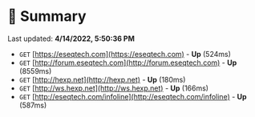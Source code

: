 # 📖 Summary
Last updated: **4/14/2022, 5:50:36 PM**

- `GET` [https://eseqtech.com](https://eseqtech.com) - **Up** (524ms)
- `GET` [http://forum.eseqtech.com](http://forum.eseqtech.com) - **Up** (8559ms)
- `GET` [http://hexp.net](http://hexp.net) - **Up** (180ms)
- `GET` [http://ws.hexp.net](http://ws.hexp.net) - **Up** (166ms)
- `GET` [http://eseqtech.com/infoline](http://eseqtech.com/infoline) - **Up** (587ms)
